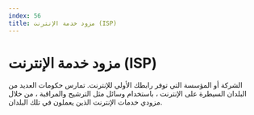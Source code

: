 ```yaml
---
index: 56
title: مزود خدمة الإنترنت (ISP)
---
```

# مزود خدمة الإنترنت (ISP)

الشركة أو المؤسسة التي توفر رابطك الأولي للإنترنت. تمارس حكومات العديد من البلدان السيطرة على الإنترنت ، باستخدام وسائل مثل الترشيح والمراقبة ، من خلال مزودي خدمات الإنترنت الذين يعملون في تلك البلدان.